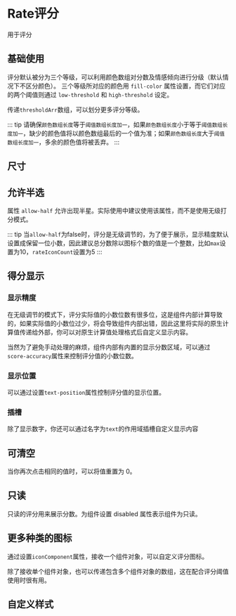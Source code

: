 # Rate评分

用于评分

## 基础使用

评分默认被分为三个等级，可以利用颜色数组对分数及情感倾向进行分级（默认情况下不区分颜色）。 三个等级所对应的颜色用 `fill-color` 属性设置，而它们对应的两个阈值则通过 `low-threshold` 和 `high-threshold` 设定。

传递`thresholdArr`数组，可以划分更多评分等级。

<demo src="./demos/basic.vue"></demo>

::: tip
请确保`颜色数组长度`等于`阈值数组长度加一`，如果`颜色数组长度`小于等于`阈值数组长度加一`，缺少的颜色值将以颜色数组最后的一个值为准；如果`颜色数组长度`大于`阈值数组长度加一`，多余的颜色值将被丢弃。
:::

## 尺寸

<demo src="./demos/size.vue"></demo>

## 允许半选

属性 `allow-half` 允许出现半星。实际使用中建议使用该属性，而不是使用无级打分模式。

<demo src="./demos/half.vue"></demo>

::: tip
当`allow-half`为false时，评分是无级调节的，为了便于展示，显示精度默认设置成保留一位小数，因此建议总分数除以图标个数的值是一个整数，比如`max`设置为10，`rateIconCount`设置为5
:::

## 得分显示

### 显示精度

在无级调节的模式下，评分实际值的小数位数有很多位，这是组件内部计算导致的，如果实际值的小数位过少，将会导致组件内部出错，因此这里将实际的原生计算值传递给外部，你可以对原生计算值处理格式后自定义显示内容。

当然为了避免手动处理的麻烦，组件内部有内置的显示分数区域，可以通过`score-accuracy`属性来控制评分值的小数位数。

<demo src="./demos/accuracy.vue"></demo>

### 显示位置

可以通过设置`text-position`属性控制评分值的显示位置。

<demo src="./demos/position.vue"></demo>

### 插槽

除了显示数字，你还可以通过名字为`text`的作用域插槽自定义显示内容
<demo src="./demos/text.vue"></demo>

## 可清空

当你再次点击相同的值时，可以将值重置为 0。
<demo src="./demos/clearable.vue"></demo>

## 只读

只读的评分用来展示分数。为组件设置 disabled 属性表示组件为只读。
<demo src="./demos/ReadOnly.vue"></demo>

## 更多种类的图标

通过设置`iconComponent`属性，接收一个组件对象，可以自定义评分图标。

<demo src="./demos/MoreIcons.vue"></demo>

除了接收单个组件对象，也可以传递包含多个组件对象的数组，这在配合评分阈值使用时很有用。
<demo src="./demos/iconsArr.vue"></demo>

## 自定义样式

<demo src="./demos/customizedStyle.vue"></demo>
